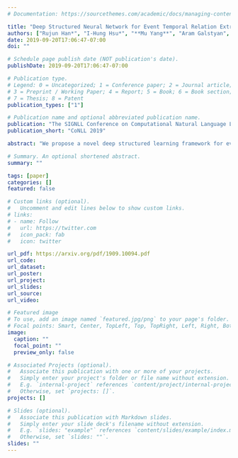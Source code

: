 ```yaml
---
# Documentation: https://sourcethemes.com/academic/docs/managing-content/

title: "Deep Structured Neural Network for Event Temporal Relation Extraction"
authors: ["Rujun Han*", "I-Hung Hsu*", "**Mu Yang**", "Aram Galstyan", "Ralph Weischedel", "Nanyun Peng"]
date: 2019-09-20T17:06:47-07:00
doi: ""

# Schedule page publish date (NOT publication's date).
publishDate: 2019-09-20T17:06:47-07:00

# Publication type.
# Legend: 0 = Uncategorized; 1 = Conference paper; 2 = Journal article;
# 3 = Preprint / Working Paper; 4 = Report; 5 = Book; 6 = Book section;
# 7 = Thesis; 8 = Patent
publication_types: ["1"]

# Publication name and optional abbreviated publication name.
publication: "The SIGNLL Conference on Computational Natural Language Learning(CoNLL) 2019"
publication_short: "CoNLL 2019"

abstract: "We propose a novel deep structured learning framework for event temporal relation extraction. The model consists of 1) a recurrent neural network (RNN) to learn scoring functions for pair-wise relations, and 2) a structured support vector machine (SSVM) to make joint predictions. The neural network automatically learns representations that account for long-term contexts to provide robust features for the structured model, while the SSVM incorporates domain knowledge such as transitive closure of temporal relations as constraints to make better globally consistent decisions. By jointly training the two components, our model combines the benefits of both data-driven learning and knowledge exploitation. Experimental results on three high-quality event temporal relation datasets (TCR, MATRES, and TB-Dense) demonstrate that incorporated with pre-trained contextualized embeddings, the proposed model achieves significantly better performances than the state-of-the-art methods on all three datasets. We also provide thorough ablation studies to investigate our model."

# Summary. An optional shortened abstract.
summary: ""

tags: [paper]
categories: []
featured: false

# Custom links (optional).
#   Uncomment and edit lines below to show custom links.
# links:
# - name: Follow
#   url: https://twitter.com
#   icon_pack: fab
#   icon: twitter

url_pdf: https://arxiv.org/pdf/1909.10094.pdf
url_code:
url_dataset:
url_poster:
url_project:
url_slides:
url_source:
url_video:

# Featured image
# To use, add an image named `featured.jpg/png` to your page's folder. 
# Focal points: Smart, Center, TopLeft, Top, TopRight, Left, Right, BottomLeft, Bottom, BottomRight.
image:
  caption: ""
  focal_point: ""
  preview_only: false

# Associated Projects (optional).
#   Associate this publication with one or more of your projects.
#   Simply enter your project's folder or file name without extension.
#   E.g. `internal-project` references `content/project/internal-project/index.md`.
#   Otherwise, set `projects: []`.
projects: []

# Slides (optional).
#   Associate this publication with Markdown slides.
#   Simply enter your slide deck's filename without extension.
#   E.g. `slides: "example"` references `content/slides/example/index.md`.
#   Otherwise, set `slides: ""`.
slides: ""
---
```

